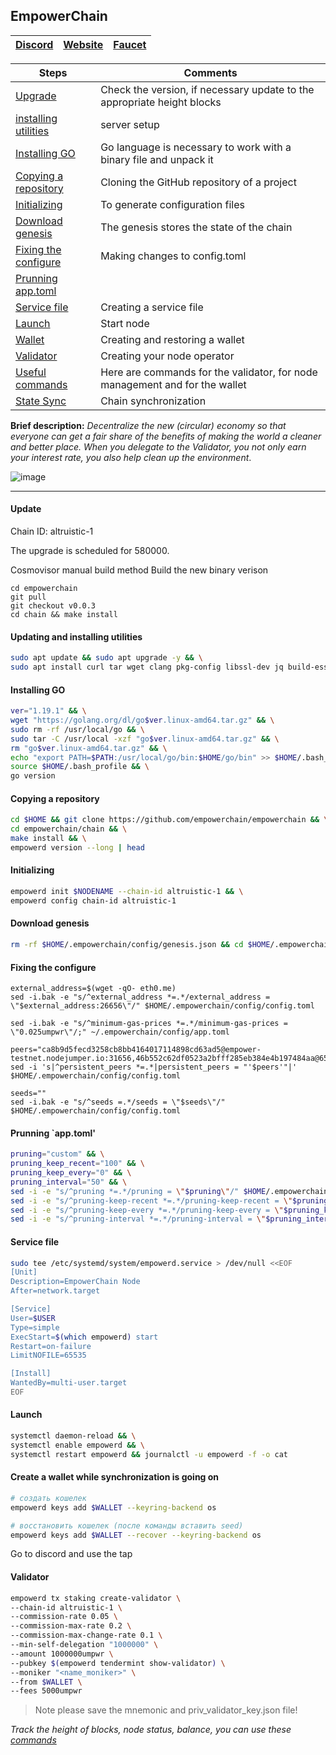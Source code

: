 ## EmpowerChain


[Discord](https://discord.gg/AmHDfQdP) | [Website](https://empower.eco/) | [Faucet](https://discord.gg/T5N4V5qd)
--- | --- | ---

Steps | Comments
--- | --- |
[Upgrade](https://github.com/DanilJPG/nodes_testnets/blob/main/EmpowerChain/Empower.md#:~:text=up%20the%20environment.-,Empowerchain%20Testnet%20v0.0.2%20Upgrade%2011.11.2022,-Chain%20ID%3A%20altruistic) | Check the version, if necessary update to the appropriate height blocks
[installing utilities](https://github.com/DanilJPG/nodes_testnets/blob/main/EmpowerChain/Empower.md#:~:text=Updating%20and%20installing%20utilities) | server setup
[Installing GO](https://github.com/DanilJPG/nodes_testnets/blob/main/EmpowerChain/Empower.md#:~:text=liblz4%2Dtool%20%2Dy-,Installing%20GO,-ver%3D%22) | Go language is necessary to work with a binary file and unpack it
[Copying a repository](https://github.com/DanilJPG/nodes_testnets/blob/main/EmpowerChain/Empower.md#copying-a-repository:~:text=Copying%20a%20repository) | Cloning the GitHub repository of a project
[Initializing](https://github.com/DanilJPG/nodes_testnets/blob/main/EmpowerChain/Empower.md#copying-a-repository:~:text=long%20%7C%20head-,Initializing,-empowerd%20init%20%24NODENAME) | To generate configuration files
[Download genesis](https://github.com/DanilJPG/nodes_testnets/blob/main/EmpowerChain/Empower.md#copying-a-repository:~:text=id%20altruistic%2D1-,Download%20genesis,-rm%20%2Drf%20%24HOME) | The genesis stores the state of the chain
[Fixing the configure](https://github.com/DanilJPG/nodes_testnets/blob/main/EmpowerChain/Empower.md#copying-a-repository:~:text=Fixing%20the%20configure) | Making changes to config.toml
[Prunning app.toml](https://github.com/DanilJPG/nodes_testnets/blob/main/EmpowerChain/Empower.md#copying-a-repository:~:text=config/config.toml-,Prunning%20%60app.toml%27,-pruning%3D%22) | 
[Service file](https://github.com/DanilJPG/nodes_testnets/blob/main/EmpowerChain/Empower.md#copying-a-repository:~:text=config/app.toml-,Service%20file,-sudo%20tee%20/etc) | Creating a service file
[Launch](https://github.com/DanilJPG/nodes_testnets/blob/main/EmpowerChain/Empower.md#copying-a-repository:~:text=user.target%0AEOF-,Launch,-systemctl%20daemon%2Dreload) | Start node 
[Wallet](https://github.com/DanilJPG/nodes_testnets/blob/main/EmpowerChain/Empower.md#copying-a-repository:~:text=Create%20a%20wallet%20while%20synchronization%20is%20going%20on) | Creating and restoring a wallet
[Validator](https://github.com/DanilJPG/nodes_testnets/blob/main/EmpowerChain/Empower.md#copying-a-repository:~:text=use%20the%20tap-,Validator,-empowerd%20tx%20staking) | Creating your node operator
[Useful commands](https://github.com/DanilJPG/nodes_testnets/blob/main/EmpowerChain/Useful%20Commands.md) | Here are commands for the validator, for node management and for the wallet
[State Sync](https://github.com/DanilJPG/nodes_testnets/blob/main/EmpowerChain/State%20Sync.md) | Chain synchronization

**Brief description:** *Decentralize the new (circular) economy so that everyone can get a fair share of the benefits of making the world a cleaner and better place. When you delegate to the Validator, you not only earn your interest rate, you also help clean up the environment*.

![image](https://user-images.githubusercontent.com/57448493/200168721-ca5c593a-0054-4c69-9eeb-14243678f4fc.png)

***
#### Update
Chain ID: altruistic-1

The upgrade is scheduled for 580000.

Cosmovisor manual build method
Build the new binary verison

```Shell
cd empowerchain
git pull
git checkout v0.0.3
cd chain && make install
```
#### Updating and installing utilities 
```Bash
sudo apt update && sudo apt upgrade -y && \
sudo apt install curl tar wget clang pkg-config libssl-dev jq build-essential bsdmainutils git make ncdu gcc git jq chrony liblz4-tool -y
```
#### Installing GO
```Bash
ver="1.19.1" && \
wget "https://golang.org/dl/go$ver.linux-amd64.tar.gz" && \
sudo rm -rf /usr/local/go && \
sudo tar -C /usr/local -xzf "go$ver.linux-amd64.tar.gz" && \
rm "go$ver.linux-amd64.tar.gz" && \
echo "export PATH=$PATH:/usr/local/go/bin:$HOME/go/bin" >> $HOME/.bash_profile && \
source $HOME/.bash_profile && \
go version
```

#### Copying a repository
```Bash
cd $HOME && git clone https://github.com/empowerchain/empowerchain && \
cd empowerchain/chain && \
make install && \
empowerd version --long | head
```
#### Initializing
```Bash
empowerd init $NODENAME --chain-id altruistic-1 && \
empowerd config chain-id altruistic-1
```
#### Download genesis
```Bash
rm -rf $HOME/.empowerchain/config/genesis.json && cd $HOME/.empowerchain/config && wget $HOME/.empowerchain/config/genesis.json "https://raw.githubusercontent.com/empowerchain/empowerchain/main/testnets/altruistic-1/genesis.json"
```
#### Fixing the configure 
```Shell
external_address=$(wget -qO- eth0.me)
sed -i.bak -e "s/^external_address *=.*/external_address = \"$external_address:26656\"/" $HOME/.empowerchain/config/config.toml

sed -i.bak -e "s/^minimum-gas-prices *=.*/minimum-gas-prices = \"0.025umpwr\"/;" ~/.empowerchain/config/app.toml

peers="ca8b9d5fecd3258cb8bb4164017114898cd63ad5@empower-testnet.nodejumper.io:31656,46b552c62df0523a2bfff285eb384e4b197484aa@65.21.133.125:33656,0314ad645ce08401d190521643503c803e9335dd@65.108.127.215:26696,c3ade1fb182d5cb6a4ed56ce05b84b872c5b5b3e@65.108.229.225:54656,ab4b4331d161cf0e98d3244e30225e4f38ac8d2f@65.109.28.177:44656,d14dd1b664c30270be84e94d456014d847e33c91@65.21.193.112:26616,d9307a7ba665a54e65f4fa5dbb5401448e1c3456@65.109.30.117:30656,3b41eaba864fa4d10b00685e6bad4318700b2583@65.108.124.54:54656,9a6b638b3a6ae693c6e51208da832718c35f8f39@65.108.234.126:38656,6e65e245f41de513ad7dad22fb47acc59698b655@167.235.77.194:26656,e8f6d75ab37bf4f08c018f306416df1e138fd21c@95.217.135.41:26656,ab8730768fa3689a5e58eb1504a3802b29973014@65.21.138.123:33656,605b175a3cf6f71d454840baef08d0e81d94935f@65.108.52.192:46656,c8d488e8ce1dc25dcdb6a420d6406982c46edfe6@135.181.255.131:26656,86669cd5e5914f862578d43de483f49e93d396b1@51.83.35.129:26656,aeb6bdbf28b3883a206570a29cda164e889fc807@194.163.155.84:26656,07e2aac37ac8e337214b53f1fe9121d6d6f238b8@195.201.103.54:26656,a2ed6f01e454d3469a95edee6580e750d79d4297@142.132.199.236:22656,b405572f7bf70f681d1e82f196e1399bf90a9d8a@138.201.197.163:26656,c5d44acd2f0ee122352d2f8154d9b29aeb9bf0ec@159.69.65.97:36656,bd8274637720d5338b31fe143c62e83e938fdeac@194.163.131.83:26676,76537229c17d0d09d4ec672d7c8baa0c0c12e9d2@38.242.246.181:26656,12426ec181f1aef0e7a2aa99a88bde9c357cc8e9@38.242.251.1:26656,7722e5d0f84d72da7bd17aee50184d52999ff7f4@45.84.138.224:26656,24e10413764bccfd91dda196b62cd732be414bf9@46.138.244.152:26656,8abceaabc650d81a751e40382f80af6c98ba466f@185.239.209.180:35656,f0ac01503193e1f1eb63ee1407726e4da940f17d@161.97.105.150:15656,c6d783f058a722b9d4fd6a3c7acf5328963c8227@5.161.112.84:26656,8fabf4b8d1f41530412269493199faaa1e2d2571@80.82.215.243:26666,8498049b61177a53b3f0e6b8f7c4a574251a2bbb@149.102.157.96:36656,409d8644100d1eaa95ac55afb9505060316ba859@5.189.178.222:46656,21787f4466839fd5375914711d83c0ae48305ef8@46.138.245.164:24436,5a68fe7914a170ef3ebbdc404703ac8b5d828bcf@137.184.146.226:26656,326a9806fca6c45ef75c9fcf594cb8f56d6ee63f@5.161.111.18:26656,55f8978c0024c59ad5dcdee0874a9dab2cf916c8@194.180.176.59:26656,56d05d4ae0e1440ad7c68e52cc841c424d59badd@96.234.160.22:26656,50725c195e46b3863ad7de26f044a14941dbe815@193.46.243.171:26656,ff18196236e62eb564cbeb1343eb6a7ecfdfcc77@194.163.175.30:26656,b72e6976e21ccda63c019a956899b374c7fc21fa@149.102.137.255:26656,ed638559942030c6b18a9ebd2bfaab572e9c4f42@65.108.68.233:26756,c2d4fd99f12be0b406cbc4e9416043f39722b4f6@38.242.128.227:26656,3c0374af8de23bb8379b3149516f2c3d8499d4be@65.109.34.133:60956,e1f5eca7423d9a4f422ff00f80609321e32e6862@190.102.106.50:26656,5935c103703407ba314fe9e20be82c318b99ca58@45.85.146.224:26656,c5f73ce5526e32d1c43eeb1afa29b7928acab9b4@185.169.252.86:26656,707d0e3f757bedaaff6fd92e12c6089b1ebe50d8@194.163.179.16:26656,12917731184e3499a26d614f9542724e2bfcf63a@193.46.243.95:26656,0871e0e36e83453bdea04e93a85e4cace90b4323@139.144.173.65:26656,ec4cbf95e9c2a62b8d9d71a8c8b9b2679dc9d656@167.86.127.111:26656,bd6ddd430e158a6d4da22dab90152a8ca07a5e40@135.181.98.172:26656,9dcaea7968bcca694f85c3dddb743e38ab48343d@20.237.174.242:26656,70978f162a0fa5bf4245b1a94b06e9b1804d0c27@185.196.21.104:26656,39ae78479c3cdb569a0532846c15c6d38f5a2b34@95.217.0.223:26656,9fe8cff1e057086c357b6b83b7cf49c2af6c6adb@159.203.41.233:26656,6c523db71cf49a658a747ba952be83de3dd0fc5b@178.79.191.243:26656,f5a5df8a5d168613c2c152a231b9cac88a58be2b@149.102.149.20:26656,671c980d0f0ea6eb5753e2358262ba02a0619eb5@194.247.12.102:26656,1a26d02d82e2c0f5ef2116503c369b7c1f3e836c@18.215.118.197:26656,f5f2697fef536365789a07d1908417babfbc3464@38.242.251.167:26656,b138999b35c50ce7dc62bab6928c923bd8d91682@195.201.194.188:11045,7ba7609b37eea967abe94d233ae74245530e8877@135.181.221.186:31656,ed6571aa7fe49b30e348133ed0c5d3c363fb0f6e@45.94.209.32:18656,1c13bffa07861f7317d44e11c06336902602803e@65.21.144.234:26656,6fa57fc737fa9d33ecac359f8ca62d84d5fe7a22@149.102.137.217:26656,71511855c7bdee9c8d19d253238ebac8d367d7cb@178.238.229.107:26656,42020b7c9520f387bad61cbb2da705d383f38840@95.111.234.147:26656,f44370a859b58f471a8ce9c3ca4584132dbe9717@45.94.209.38:26656,1531672b7b11a1ce673c472c565431b7b484f1ae@45.84.138.151:26656,f26af8b833e2dc2c890daedfd2dcd2fe3b641ccf@161.97.132.207:26656,2bcbfbe6d9a1677d16e4e745066ea84aa3af0731@162.55.234.70:54856,8721e086acb679c4c48d507096fe0fe532ff70d0@134.122.39.157:26656,596f6892efa7473ea2930ffde0f8c4d60a16eb50@38.242.154.155:26656,3525fd3a8a96a67e150d9a04f493a60f22b2e11a@147.182.246.192:26656,d07725c5dceb916810bf31606e380ea763e80184@38.242.159.119:26656,843646b8c43df057635cf1d063e72e26fba55c2d@138.197.158.127:26656,7ce890789ed7521399a34427c60f1f9d10edaf93@159.223.167.63:26656,ede8257e4be3d7dc369f652263a139c8c083e97e@149.102.129.159:26656,773a76711d9a99fb3ef1bf72621af547bc77c58e@167.235.50.65:26656,c7eb93b0ad5a3d79ee921cf20fe1aba866d673e6@46.101.183.146:26656,df91c557d873b37ef98644911852b83ce3f1894f@134.122.43.152:26656,f73c4eb3749984a6d5717753fce85fa6b085dc5d@185.182.185.145:26656,d006a4875c91bb5febde6d49bd65daa30112a1f0@109.107.182.46:26656,2409fd7723ced295651f913f93f667ed2062bb29@138.68.141.214:10656,ae7ca3688e313aa1d8acf168a2a6efd27a0e9e2e@217.199.117.158:26656,ad19d0fedb825a05a64189bff2b23e617f26eda6@134.122.38.167:26656,8a9559d240c3e89031e1e254c4170f7055f45405@167.86.91.34:26656,ae03dd3ab682d62048808a088bc7621c3baedc22@157.230.183.146:26656,6a3f47a50548cc7a9b91c1446378faab398c7d3b@75.119.146.75:26656,6fcd814ed30f16a516aaef9e089d6de77be3d530@134.122.23.155:26656,76a88e13f1d0f957b93b84375783cfeb11714b67@38.242.146.28:26656,0f42474c058db28cc450d92ff30e127ff16d0b0d@94.130.140.145:26656,bd057ea7df5b109b97d4a7fae2d0e3df244af89b@137.184.178.158:26656,5f31d621b9d348386e1145fdfdeefe0d45cf2030@104.199.121.169:26656,62d27d651195f384be7bf8c29545c02ed87b0067@139.59.169.187:26656,afb4e400c98da570d01eb56cc80dbef4b96a5023@135.181.147.143:26656,259763d6393938d8861aadaf224c10f746d9ad3b@38.242.245.119:26656,dc5e42affe639a14780cf95bc36aba9c0378772e@142.93.150.84:26656,704e223abd5ab11165593a8a1e53bdcbdc8dae69@34.127.20.71:26656,20e9588cbf23d6918d32cfc63bd1f9dc6e6ebebb@134.122.43.96:26656,1224ae5aac563920b1fe2e2b496820509db83403@142.93.158.71:26656"
sed -i 's|^persistent_peers *=.*|persistent_peers = "'$peers'"|' $HOME/.empowerchain/config/config.toml

seeds=""
sed -i.bak -e "s/^seeds =.*/seeds = \"$seeds\"/" $HOME/.empowerchain/config/config.toml
```
#### Prunning `app.toml'
```Bash
pruning="custom" && \
pruning_keep_recent="100" && \
pruning_keep_every="0" && \
pruning_interval="50" && \
sed -i -e "s/^pruning *=.*/pruning = \"$pruning\"/" $HOME/.empowerchain/config/app.toml && \
sed -i -e "s/^pruning-keep-recent *=.*/pruning-keep-recent = \"$pruning_keep_recent\"/" $HOME/.empowerchain/config/app.toml && \
sed -i -e "s/^pruning-keep-every *=.*/pruning-keep-every = \"$pruning_keep_every\"/" $HOME/.empowerchain/config/app.toml && \
sed -i -e "s/^pruning-interval *=.*/pruning-interval = \"$pruning_interval\"/" $HOME/.empowerchain/config/app.toml
```
#### Service file
```Bash
sudo tee /etc/systemd/system/empowerd.service > /dev/null <<EOF
[Unit]
Description=EmpowerChain Node
After=network.target

[Service]
User=$USER
Type=simple
ExecStart=$(which empowerd) start
Restart=on-failure
LimitNOFILE=65535

[Install]
WantedBy=multi-user.target
EOF
```
#### Launch
```Bash
systemctl daemon-reload && \
systemctl enable empowerd && \
systemctl restart empowerd && journalctl -u empowerd -f -o cat
```
#### Create a wallet while synchronization is going on 
```Bash
# создать кошелек
empowerd keys add $WALLET --keyring-backend os

# восстановить кошелек (после команды вставить seed)
empowerd keys add $WALLET --recover --keyring-backend os
```
Go to discord and use the tap 

#### Validator
```Bash
empowerd tx staking create-validator \
--chain-id altruistic-1 \
--commission-rate 0.05 \
--commission-max-rate 0.2 \
--commission-max-change-rate 0.1 \
--min-self-delegation "1000000" \
--amount 1000000umpwr \
--pubkey $(empowerd tendermint show-validator) \
--moniker "<name_moniker>" \
--from $WALLET \
--fees 5000umpwr
```
> Note please save the mnemonic and priv_validator_key.json file!

*Track the height of blocks, node status, balance, you can use these [commands](https://github.com/DanilJPG/nodes_testnets/blob/main/EmpowerChain/Useful%20Commands)*
